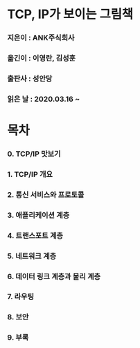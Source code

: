 # TCP, IP가 보이는 그림책
### 지은이 : ANK주식회사
### 옮긴이 : 이영란, 김성훈
### 출판사 : 성안당
### 읽은 날 : 2020.03.16 ~

# 목차
### 0. TCP/IP 맛보기
### 1. TCP/IP 개요
### 2. 통신 서비스와 프로토콜
### 3. 애플리케이션 계층
### 4. 트랜스포트 계층
### 5. 네트워크 계층
### 6. 데이터 링크 계층과 물리 계층
### 7. 라우팅
### 8. 보안
### 9. 부록
